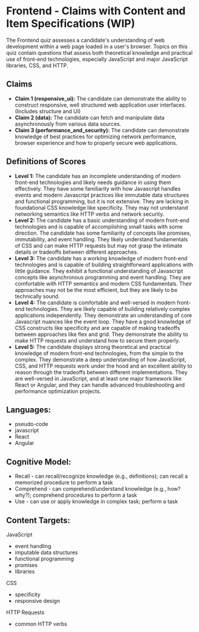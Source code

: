 # Frontend - Claims with Content and Item Specifications (WIP)
The Frontend quiz assesses a candidate's understanding of web development within a web page loaded in a user's browser. Topics on this quiz contain questions that assess both theoretical knowledge and practical use of front-end technologies, especially JavaScript and major JavaScript libraries, CSS, and HTTP.

## Claims

- **Claim 1 (responsive_ui):** The candidate can demonstrate the ability to construct responsive, well structured web application user interfaces. (Includes structure and UI)
- **Claim 2 (data):** The candidate can fetch and manipulate data asynchronously from various data sources.
- **Claim 3 (performance_and_security):** The candidate can demonstrate knowledge of best practices for optimizing network performance, browser experience and how to properly secure web applications.

## Definitions of Scores
- **Level 1:** The candidate has an incomplete understanding of modern front-end technologies and likely needs guidance in using them effectively. They have some familiarity with how Javascript handles events and modern Javascript practices like immutable data structures and functional programming, but it is not extensive. They are lacking in foundational CSS knowledge like specificity. They may not understand networking semantics like HTTP verbs and network security.
- **Level 2:** The candidate has a basic understanding of modern front-end technologies and is capable of accomplishing small tasks with some direction. The candidate has some familiarity of concepts like promises, immutability, and event handling. They likely understand fundamentals of CSS and can make HTTP requests but may not grasp the intimate details or tradeoffs between different approaches.
- **Level 3:** The candidate has a working knowledge of modern front-end technologies and is capable of building straightforward applications with little guidance. They exhibit a functional understanding of Javascript concepts like asynchronous programming and event handling. They are comfortable with HTTP semantics and modern CSS fundamentals. Their approaches may not be the most efficient, but they are likely to be technically sound.
- **Level 4:** The candidate is comfortable and well-versed in modern front-end technologies. They are likely capable of building relatively complex applications independently. They demonstrate an understanding of core Javascript nuances like the event loop. They have a good knowledge of CSS constructs like specificity and are capable of making tradeoffs between approaches like flex and grid. They demonstrate the ability to make HTTP requests and understand how to secure them properly.
- **Level 5:** The candidate displays strong theoretical and practical knowledge of modern front-end technologies, from the simple to the complex. They demonstrate a deep understanding of how JavaScript, CSS, and HTTP requests work under the hood and an excellent ability to reason through the tradeoffs between different implementations. They are well-versed in JavaScript, and at least one major framework like React or Angular, and they can handle advanced troubleshooting and performance optimization projects.

## Languages:
*	pseudo-code
*	javascript
*   React
*   Angular

## Cognitive Model:
*	Recall -  can recall/recognize knowledge (e.g., definitions); can recall a memorized procedure to perform a task
*	Comprehend -  can comprehend/understand knowledge (e.g., how? why?); comprehend procedures to perform a task
*	Use - can use or apply knowledge in complex task; perform a task

## Content Targets:
JavaScript
*	event handling
*	imputable data structures
*	functional programming
*	promises
*   libraries

CSS
*	specificity
*	responsive design

HTTP Requests
*	common HTTP verbs